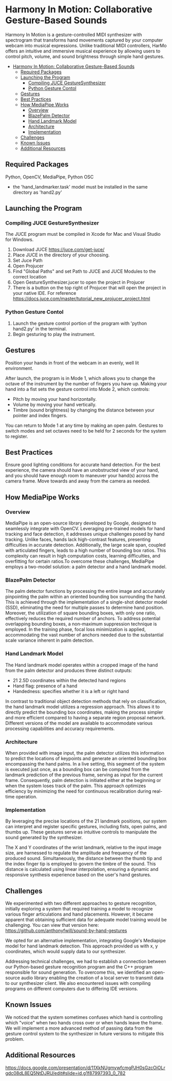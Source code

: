 # Harmony In Motion: Collaborative Gesture-Based Sounds

Harmony In Motion is a gesture-controlled MIDI synthesizer with spectrogram that transforms hand movements captured by your computer webcam into musical expressions. Unlike traditional MIDI controllers, HarMo offers an intuitive and immersive musical experience by allowing users to control pitch, volume, and sound brightness through simple hand gestures.

- [Harmony In Motion: Collaborative Gesture-Based Sounds](#harmony-in-motion-collaborative-gesture-based-sounds)
  - [Required Packages](#required-packages)
  - [Launching the Program](#launching-the-program)
    - [Compiling JUCE GestureSynthesizer](#compiling-juce-gesturesynthesizer)
    - [Python Gesture Contol](#python-gesture-contol)
  - [Gestures](#gestures)
  - [Best Practices](#best-practices)
  - [How MediaPipe Works](#how-mediapipe-works)
    - [Overview](#overview)
    - [BlazePalm Detector](#blazepalm-detector)
    - [Hand Landmark Model](#hand-landmark-model)
    - [Architecture](#architecture)
    - [Implementation](#implementation)
  - [Challenges](#challenges)
  - [Known Issues](#known-issues)
  - [Additional Resources](#additional-resources)

## Required Packages

Python, OpenCV, MediaPipe, Python OSC

- the 'hand_landmarker.task' model must be installed in the same directory as 'hand2.py'

## Launching the Program

### Compiling JUCE GestureSynthesizer

The JUCE program must be compiled in Xcode for Mac and Visual Studio for Windows.

1. Download JUCE https://juce.com/get-juce/
2. Place JUCE in the directory of your choosing.
3. Set Juce Path
4. Open Projucer
5. Find "Global Paths" and set Path to JUCE and JUCE Modules to the correct location
6. Open GestureSynthesizer.jucer to open the project in Projucer
7. There is a button on the top right of Projucer that will open the project in your native IDE.
   For reference https://docs.juce.com/master/tutorial_new_projucer_project.html

### Python Gesture Contol

1. Launch the gesture control portion of the program with 'python hand2.py' in the terminal.
2. Begin gesturing to play the instrument.

## Gestures

Position your hands in front of the webcam in an evenly, well lit environment.

After launch, the program is in Mode 1, which allows you to change the octave of the instrument by the number of fingers you have up. Making your hand into a fist sets the gesture control into Mode 2, which controls:

- Pitch by moving your hand horizontally.
- Volume by moving your hand vertically.
- Timbre (sound brightness) by changing the distance between your pointer and index fingers.

You can return to Mode 1 at any time by making an open palm. Gestures to switch modes and set octaves need to be held for 2 seconds for the system to register.

## Best Practices

Ensure good lighting conditions for accurate hand detection.
For the best experience, the camera should have an unobstructed view of your hand, and you should have enough room to maneuver your hand(s) across the camera frame. Move towards and away from the camera as needed.

## How MediaPipe Works

### Overview

MediaPipe is an open-source library developed by Google, designed to seamlessly integrate with OpenCV. Leveraging pre-trained models for hand tracking and face detection, it addresses unique challenges posed by hand tracking. Unlike faces, hands lack high-contrast features, presenting difficulties in accurate detection. Additionally, the large scale span, coupled with articulated fingers, leads to a high number of bounding box ratios. This complexity can result in high computation costs, learning difficulties, and overfitting for certain ratios.To overcome these challenges, MediaPipe employs a two-model solution: a palm detector and a hand landmark model.

### BlazePalm Detector

The palm detector functions by processing the entire image and accurately pinpointing the palm within an oriented bounding box surrounding the hand. This is achieved through the implementation of a single-shot detector model (SSD), eliminating the need for multiple passes to determine hand position. Moreover, the utilization of square bounding boxes, with only one ratio, effectively reduces the required number of anchors. To address potential overlapping bounding boxes, a non-maximum suppression technique is employed. In the training phase, focal loss minimization is applied, accommodating the vast number of anchors needed due to the substantial scale variance inherent in palm detection.

### Hand Landmark Model

The Hand landmark model operates within a cropped image of the hand from the palm detector and produces three distinct outputs:

- 21 2.5D coordinates within the detected hand regions
- Hand flag: presence of a hand
- Handedness: specifies whether it is a left or right hand

In contrast to traditional object detection methods that rely on classification, the hand landmark model utilizes a regression approach. This allows it to directly predict the bounding box coordinates, making the process simpler and more efficient compared to having a separate region proposal network. Different versions of the model are available to accommodate various processing capabilities and accuracy requirements.

### Architecture

When provided with image input, the palm detector utilizes this information to predict the locations of keypoints and generate an oriented bounding box encompassing the hand palms. In a live setting, this segment of the system is executed just once, as a bounding box can be computed from the landmark prediction of the previous frame, serving as input for the current frame. Consequently, palm detection is initiated either at the beginning or when the system loses track of the palm. This approach optimizes efficiency by minimizing the need for continuous recalibration during real-time operation.

### Implementation

By leveraging the precise locations of the 21 landmark positions, our system can interpret and register specific gestures, including fists, open palms, and thumbs up. These gestures serve as intuitive controls to manipulate the sound generated by the synthesizer.

The X and Y coordinates of the wrist landmark, relative to the input image size, are harnessed to regulate the amplitude and frequency of the produced sound. Simultaneously, the distance between the thumb tip and the index finger tip is employed to govern the timbre of the sound. This distance is calculated using linear interpolation, ensuring a dynamic and responsive synthesis experience based on the user's hand gestures.

## Challenges

We experimented with two different approaches to gesture recognition, initially exploring a system that required training a model to recognize various finger articulations and hand placements. However, it became apparent that obtaining sufficient data for adequate model training would be challenging. You can view that version here:
https://github.com/anthonyfwill/sound-by-hand-gestures

We opted for an alternative implementation, integrating Google's Mediapipe model for hand landmark detection. This approach provided us with x, y coordinates, which would supply data to our synthesizer.

Addressing technical challenges, we had to establish a connection between our Python-based gesture recognition program and the C++ program responsible for sound generation. To overcome this, we identified an open-source audio library enabling the creation of a local server to transmit data to our synthesizer client. We also encountered issues with compiling programs on different computers due to differing IDE versions.

## Known Issues
We noticed that the system sometimes confuses which hand is controlling which "voice" when two hands cross over or when hands leave the frame. We will implement a more advanced method of passing data from the gesture control system to the synthesizer in future versions to mitigate this problem.

## Additional Resources

https://docs.google.com/presentation/d/11XkNUgmywfcmgPJH0sGzcOiOLrgdc08dL8EQ5NtDJRU/edit#slide=id.g1f87997393_0_782
